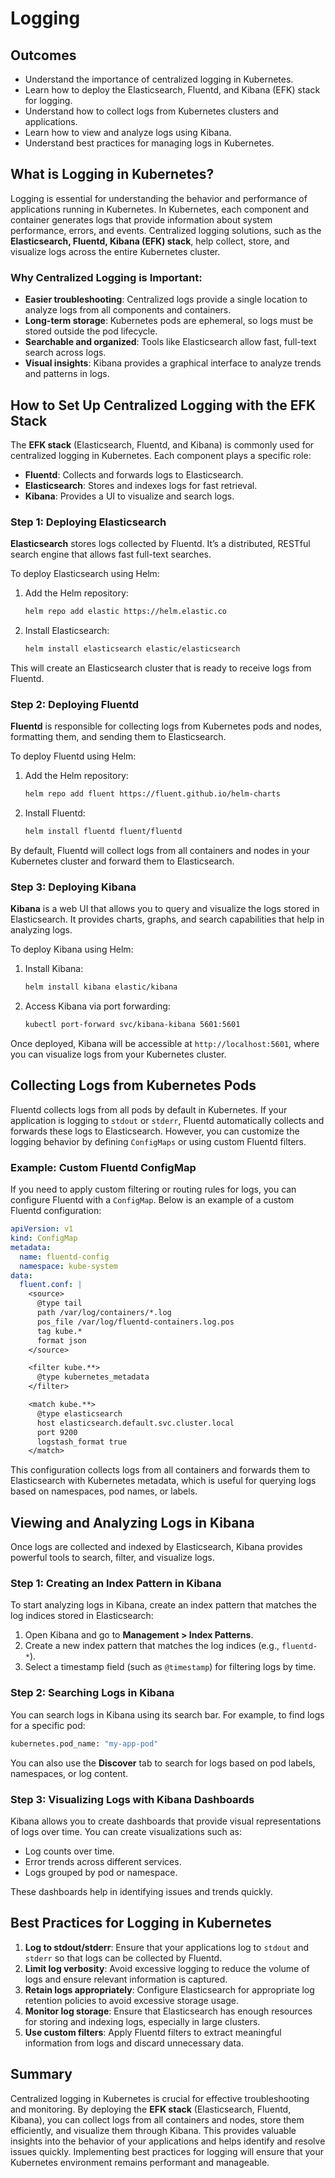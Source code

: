 # Logging

## Outcomes

- Understand the importance of centralized logging in Kubernetes.
- Learn how to deploy the Elasticsearch, Fluentd, and Kibana (EFK) stack for logging.
- Understand how to collect logs from Kubernetes clusters and applications.
- Learn how to view and analyze logs using Kibana.
- Understand best practices for managing logs in Kubernetes.

## What is Logging in Kubernetes?

Logging is essential for understanding the behavior and performance of applications running in Kubernetes. In Kubernetes, each component and container generates logs that provide information about system performance, errors, and events. Centralized logging solutions, such as the **Elasticsearch, Fluentd, Kibana (EFK) stack**, help collect, store, and visualize logs across the entire Kubernetes cluster.

### Why Centralized Logging is Important:
- **Easier troubleshooting**: Centralized logs provide a single location to analyze logs from all components and containers.
- **Long-term storage**: Kubernetes pods are ephemeral, so logs must be stored outside the pod lifecycle.
- **Searchable and organized**: Tools like Elasticsearch allow fast, full-text search across logs.
- **Visual insights**: Kibana provides a graphical interface to analyze trends and patterns in logs.

## How to Set Up Centralized Logging with the EFK Stack

The **EFK stack** (Elasticsearch, Fluentd, and Kibana) is commonly used for centralized logging in Kubernetes. Each component plays a specific role:
- **Fluentd**: Collects and forwards logs to Elasticsearch.
- **Elasticsearch**: Stores and indexes logs for fast retrieval.
- **Kibana**: Provides a UI to visualize and search logs.

### Step 1: Deploying Elasticsearch

**Elasticsearch** stores logs collected by Fluentd. It’s a distributed, RESTful search engine that allows fast full-text searches.

To deploy Elasticsearch using Helm:

1. Add the Helm repository:
   ```bash
   helm repo add elastic https://helm.elastic.co
   ```

2. Install Elasticsearch:
   ```bash
   helm install elasticsearch elastic/elasticsearch
   ```

This will create an Elasticsearch cluster that is ready to receive logs from Fluentd.

### Step 2: Deploying Fluentd

**Fluentd** is responsible for collecting logs from Kubernetes pods and nodes, formatting them, and sending them to Elasticsearch.

To deploy Fluentd using Helm:

1. Add the Helm repository:
   ```bash
   helm repo add fluent https://fluent.github.io/helm-charts
   ```

2. Install Fluentd:
   ```bash
   helm install fluentd fluent/fluentd
   ```

By default, Fluentd will collect logs from all containers and nodes in your Kubernetes cluster and forward them to Elasticsearch.

### Step 3: Deploying Kibana

**Kibana** is a web UI that allows you to query and visualize the logs stored in Elasticsearch. It provides charts, graphs, and search capabilities that help in analyzing logs.

To deploy Kibana using Helm:

1. Install Kibana:
   ```bash
   helm install kibana elastic/kibana
   ```

2. Access Kibana via port forwarding:
   ```bash
   kubectl port-forward svc/kibana-kibana 5601:5601
   ```

Once deployed, Kibana will be accessible at `http://localhost:5601`, where you can visualize logs from your Kubernetes cluster.

## Collecting Logs from Kubernetes Pods

Fluentd collects logs from all pods by default in Kubernetes. If your application is logging to `stdout` or `stderr`, Fluentd automatically collects and forwards these logs to Elasticsearch. However, you can customize the logging behavior by defining `ConfigMaps` or using custom Fluentd filters.

### Example: Custom Fluentd ConfigMap

If you need to apply custom filtering or routing rules for logs, you can configure Fluentd with a `ConfigMap`. Below is an example of a custom Fluentd configuration:

```yaml
apiVersion: v1
kind: ConfigMap
metadata:
  name: fluentd-config
  namespace: kube-system
data:
  fluent.conf: |
    <source>
      @type tail
      path /var/log/containers/*.log
      pos_file /var/log/fluentd-containers.log.pos
      tag kube.*
      format json
    </source>

    <filter kube.**>
      @type kubernetes_metadata
    </filter>

    <match kube.**>
      @type elasticsearch
      host elasticsearch.default.svc.cluster.local
      port 9200
      logstash_format true
    </match>
```

This configuration collects logs from all containers and forwards them to Elasticsearch with Kubernetes metadata, which is useful for querying logs based on namespaces, pod names, or labels.

## Viewing and Analyzing Logs in Kibana

Once logs are collected and indexed by Elasticsearch, Kibana provides powerful tools to search, filter, and visualize logs.

### Step 1: Creating an Index Pattern in Kibana

To start analyzing logs in Kibana, create an index pattern that matches the log indices stored in Elasticsearch:

1. Open Kibana and go to **Management > Index Patterns**.
2. Create a new index pattern that matches the log indices (e.g., `fluentd-*`).
3. Select a timestamp field (such as `@timestamp`) for filtering logs by time.

### Step 2: Searching Logs in Kibana

You can search logs in Kibana using its search bar. For example, to find logs for a specific pod:

```bash
kubernetes.pod_name: "my-app-pod"
```

You can also use the **Discover** tab to search for logs based on pod labels, namespaces, or log content.

### Step 3: Visualizing Logs with Kibana Dashboards

Kibana allows you to create dashboards that provide visual representations of logs over time. You can create visualizations such as:

- Log counts over time.
- Error trends across different services.
- Logs grouped by pod or namespace.

These dashboards help in identifying issues and trends quickly.

## Best Practices for Logging in Kubernetes

1. **Log to stdout/stderr**: Ensure that your applications log to `stdout` and `stderr` so that logs can be collected by Fluentd.
2. **Limit log verbosity**: Avoid excessive logging to reduce the volume of logs and ensure relevant information is captured.
3. **Retain logs appropriately**: Configure Elasticsearch for appropriate log retention policies to avoid excessive storage usage.
4. **Monitor log storage**: Ensure that Elasticsearch has enough resources for storing and indexing logs, especially in large clusters.
5. **Use custom filters**: Apply Fluentd filters to extract meaningful information from logs and discard unnecessary data.

## Summary

Centralized logging in Kubernetes is crucial for effective troubleshooting and monitoring. By deploying the **EFK stack** (Elasticsearch, Fluentd, Kibana), you can collect logs from all containers and nodes, store them efficiently, and visualize them through Kibana. This provides valuable insights into the behavior of your applications and helps identify and resolve issues quickly. Implementing best practices for logging will ensure that your Kubernetes environment remains performant and manageable.
```
